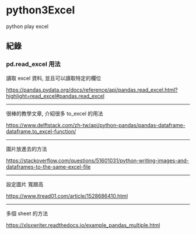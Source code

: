 # python3Excel
python play excel

## 紀錄

### pd.read_excel 用法

讀取 excel 資料, 並且可以讀取特定的欄位

https://pandas.pydata.org/docs/reference/api/pandas.read_excel.html?highlight=read_excel#pandas.read_excel

--- 

很棒的教學文章, 介紹很多 to_excel 的用法

https://www.delftstack.com/zh-tw/api/python-pandas/pandas-dataframe-dataframe.to_excel-function/

---

圖片放進去的方法

https://stackoverflow.com/questions/51601031/python-writing-images-and-dataframes-to-the-same-excel-file

---

設定圖片 寬跟高

https://www.itread01.com/article/1528686410.html

---

多個 sheet 的方法

https://xlsxwriter.readthedocs.io/example_pandas_multiple.html

